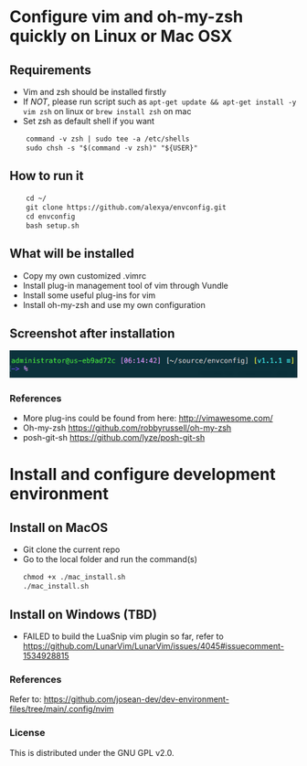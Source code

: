 # Configure vim and oh-my-zsh quickly on Linux or Mac OSX

## Requirements
* Vim and zsh should be installed firstly
* If *NOT*, please run script such as `apt-get update && apt-get install -y vim zsh` on linux or `brew install zsh` on mac
* Set zsh as default shell if you want
```
    command -v zsh | sudo tee -a /etc/shells
    sudo chsh -s "$(command -v zsh)" "${USER}"
```

## How to run it
```
    cd ~/
    git clone https://github.com/alexya/envconfig.git
    cd envconfig
    bash setup.sh
```

## What will be installed
* Copy my own customized .vimrc
* Install plug-in management tool of vim through Vundle
* Install some useful plug-ins for vim
* Install oh-my-zsh and use my own configuration

## Screenshot after installation
![](images/alexya-zsh-01.png)

### References
* More plug-ins could be found from here: http://vimawesome.com/
* Oh-my-zsh https://github.com/robbyrussell/oh-my-zsh
* posh-git-sh https://github.com/lyze/posh-git-sh


# Install and configure development environment
## Install on MacOS
* Git clone the current repo
* Go to the local folder and run the command(s)
    ```
    chmod +x ./mac_install.sh
    ./mac_install.sh
    ```

## Install on Windows (TBD)
* FAILED to build the LuaSnip vim plugin so far, refer to https://github.com/LunarVim/LunarVim/issues/4045#issuecomment-1534928815

### References
Refer to: https://github.com/josean-dev/dev-environment-files/tree/main/.config/nvim

### License
This is distributed under the GNU GPL v2.0.
